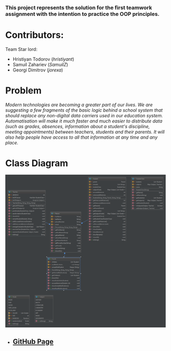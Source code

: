 ### This project represents the solution for the first teamwork assignment with the intention to practice the OOP principles.

# Contributors:
Team Star lord:
- Hristiyan Todorov (*hristiyant*)
- Samuil Zahariev (*SamuilZ*)
- Georgi Dimitrov (*jorexa*)

# Problem
*Modern technologies are becoming a greater part of our lives. We are suggesting a few fragments of the basic logic behind a school system  that should replace any non-digital data carriers used in our education system. Automatisation will make it much faster and much easier to distribute data (such as grades, absences, information about a student's discipline, meeting appointments) between teachers, students and their parents. It will also help people have access to all that information at any time and any place.*

# Class Diagram
![alt text](https://github.com/gvlasakiev/StudentsSystem/blob/master/student-system/src/UML/uml-diagram.png)

 - ## [GitHub Page](https://github.com/gvlasakiev/StudentsSystem)
